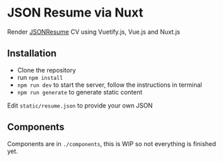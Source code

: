 # JSON Resume via Nuxt

Render [JSONResume](https://jsonresume.org/) CV using Vuetify.js, Vue.js and Nuxt.js

## Installation

- Clone the repository
- run `npm install`
- `npm run dev` to start the server, follow the instructions in terminal
- `npm run generate` to generate static content

Edit `static/resume.json` to provide your own JSON

## Components

Components are in `./components`, this is WIP so not everything is finished yet.
